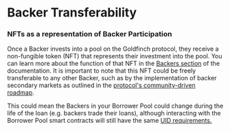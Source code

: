 # Backer Transferability

### **NFTs as a representation of Backer Participation**

Once a Backer invests into a pool on the Goldfinch protocol, they receive a non-fungible token (NFT) that represents their investment into the pool. You can learn more about the function of that NFT in the [Backers section](../../protocol-mechanics/backers.md) of the documentation. It is important to note that this NFT could be freely transferable to any other Backer, such as by the implementation of backer secondary markets as outlined in the [protocol's community-driven roadmap](https://gov.goldfinch.finance/t/gip-06-proposed-goldfinch-roadmap/825).

This could mean the Backers in your Borrower Pool could change during the life of the loan (e.g. backers trade their loans), although interacting with the Borrower Pool smart contracts will still have the same [UID requirements.](../../unique-identity-uid/)
